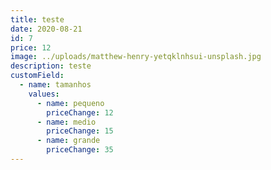 ```yaml
---
title: teste
date: 2020-08-21
id: 7
price: 12
image: ../uploads/matthew-henry-yetqklnhsui-unsplash.jpg
description: teste
customField:
  - name: tamanhos
    values:
      - name: pequeno
        priceChange: 12
      - name: medio
        priceChange: 15
      - name: grande
        priceChange: 35
---
```

